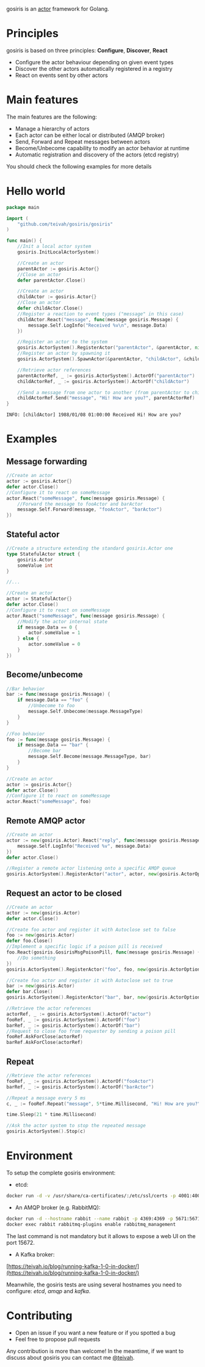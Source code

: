 gosiris is an [actor](https://en.wikipedia.org/wiki/Actor_model) framework for Golang.

# Principles
gosiris is based on three principles: **Configure**, **Discover**, **React**
* Configure the actor behaviour depending on given event types
* Discover the other actors automatically registered in a registry
* React on events sent by other actors

# Main features

The main features are the following:
* Manage a hierarchy of actors
* Each actor can be either local or distributed (AMQP broker)
* Send, Forward and Repeat messages between actors
* Become/Unbecome capability to modify an actor behavior at runtime
* Automatic registration and discovery of the actors (etcd registry)

You should check the following examples for more details

# Hello world

```go
package main

import (
	"github.com/teivah/gosiris/gosiris"
)

func main() {
	//Init a local actor system
	gosiris.InitLocalActorSystem()

	//Create an actor
	parentActor := gosiris.Actor{}
	//Close an actor
	defer parentActor.Close()

	//Create an actor
	childActor := gosiris.Actor{}
	//Close an actor
	defer childActor.Close()
	//Register a reaction to event types ("message" in this case)
	childActor.React("message", func(message gosiris.Message) {
		message.Self.LogInfo("Received %v\n", message.Data)
	})

	//Register an actor to the system
	gosiris.ActorSystem().RegisterActor("parentActor", &parentActor, nil)
	//Register an actor by spawning it
	gosiris.ActorSystem().SpawnActor(&parentActor, "childActor", &childActor, nil)

	//Retrieve actor references
	parentActorRef, _ := gosiris.ActorSystem().ActorOf("parentActor")
	childActorRef, _ := gosiris.ActorSystem().ActorOf("childActor")

	//Send a message from one actor to another (from parentActor to childActor)
	childActorRef.Send("message", "Hi! How are you?", parentActorRef)
}
```

```
INFO: [childActor] 1988/01/08 01:00:00 Received Hi! How are you?
```

# Examples

## Message forwarding

```go
//Create an actor
actor := gosiris.Actor{}
defer actor.Close()
//Configure it to react on someMessage
actor.React("someMessage", func(message gosiris.Message) {
    //Forward the message to fooActor and barActor
    message.Self.Forward(message, "fooActor", "barActor")
})
```

## Stateful actor

```go
//Create a structure extending the standard gosiris.Actor one
type StatefulActor struct {
	gosiris.Actor
	someValue int
}

//...

//Create an actor
actor := StatefulActor{}
defer actor.Close()
//Configure it to react on someMessage
actor.React("someMessage", func(message gosiris.Message) {
    //Modify the actor internal state
    if message.Data == 0 {
        actor.someValue = 1
    } else {
        actor.someValue = 0
    }
})
```

## Become/unbecome

```go
//Bar behavior
bar := func(message gosiris.Message) {
    if message.Data == "foo" {
        //Unbecome to foo
        message.Self.Unbecome(message.MessageType)
    }
}

//Foo behavior
foo := func(message gosiris.Message) {
    if message.Data == "bar" {
        //Become bar
        message.Self.Become(message.MessageType, bar)
    }
}

//Create an actor
actor := gosiris.Actor{}
defer actor.Close()
//Configure it to react on someMessage
actor.React("someMessage", foo)
```

## Remote AMQP actor

```go
//Create an actor
actor := new(gosiris.Actor).React("reply", func(message gosiris.Message) {
    message.Self.LogInfo("Received %v", message.Data)
})
defer actor.Close()

//Register a remote actor listening onto a specific AMQP queue
gosiris.ActorSystem().RegisterActor("actor", actor, new(gosiris.ActorOptions).SetRemote(true).SetRemoteType("amqp").SetUrl("amqp://guest:guest@amqp:5672/").SetDestination("actor"))
```

## Request an actor to be closed

```go
//Create an actor
actor := new(gosiris.Actor)
defer actor.Close()

//Create foo actor and register it with Autoclose set to false
foo := new(gosiris.Actor)
defer foo.Close()
//Implement a specific logic if a poison pill is received
foo.React(gosiris.GosirisMsgPoisonPill, func(message gosiris.Message) {
    //Do something
})
gosiris.ActorSystem().RegisterActor("foo", foo, new(gosiris.ActorOptions).SetAutoclose(false))

//Create foo actor and register it with Autoclose set to true
bar := new(gosiris.Actor)
defer bar.Close()
gosiris.ActorSystem().RegisterActor("bar", bar, new(gosiris.ActorOptions).SetAutoclose(true))

//Retrieve the actor references
actorRef, _ := gosiris.ActorSystem().ActorOf("actor")
fooRef, _ := gosiris.ActorSystem().ActorOf("foo")
barRef, _ := gosiris.ActorSystem().ActorOf("bar")
//Request to close foo from requester by sending a poison pill
fooRef.AskForClose(actorRef)
barRef.AskForClose(actorRef)
```

## Repeat
```go
//Retrieve the actor references
fooRef, _ := gosiris.ActorSystem().ActorOf("fooActor")
barRef, _ := gosiris.ActorSystem().ActorOf("barActor")

//Repeat a message every 5 ms
c, _ := fooRef.Repeat("message", 5*time.Millisecond, "Hi! How are you?", barRef)

time.Sleep(21 * time.Millisecond)

//Ask the actor system to stop the repeated message
gosiris.ActorSystem().Stop(c)
```

# Environment

To setup the complete gosiris environment:
* etcd:

```bash
docker run -d -v /usr/share/ca-certificates/:/etc/ssl/certs -p 4001:4001 -p 2380:2380 -p 2379:2379 quay.io/coreos/etcd:v2.3.8 -name etcd0 -advertise-client-urls http://${HostIP}:2379,http://${HostIP}:4001 -listen-client-urls http://0.0.0.0:2379,http://0.0.0.0:4001 -initial-advertise-peer-urls http://${HostIP}:2380 -listen-peer-urls http://0.0.0.0:2380 -initial-cluster-token etcd-cluster-1 -initial-cluster etcd0=http://${HostIP}:2380 -initial-cluster-state new
```

* An AMQP broker (e.g. RabbitMQ):
 
```bash
docker run -d --hostname rabbit --name rabbit -p 4369:4369 -p 5671:5671 -p 5672:5672 -p 15672:15672 rabbitmq
docker exec rabbit rabbitmq-plugins enable rabbitmq_management
```

The last command is not mandatory but it allows to expose a web UI on the port 15672.

* A Kafka broker:

[https://teivah.io/blog/running-kafka-1-0-in-docker/](https://teivah.io/blog/running-kafka-1-0-in-docker/)

Meanwhile, the gosiris tests are using several hostnames you need to configure: _etcd_, _amqp_ and _kafka_.

# Contributing

* Open an issue if you want a new feature or if you spotted a bug
* Feel free to propose pull requests

Any contribution is more than welcome! In the meantime, if we want to discuss about gosiris you can contact me [@teivah](https://twitter.com/teivah).